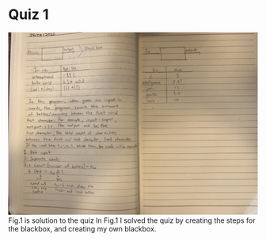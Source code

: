 # Quiz 1
![Solution to quiz](quiz001.jpg)
Fig.1 is solution to the quiz
In Fig.1 I solved the quiz by creating the steps for the blackbox, and creating my own blackbox.
